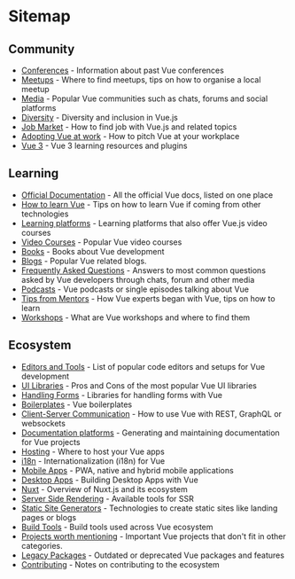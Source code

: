 # Sitemap

## Community
* [Conferences](./community/conferences.md) - Information about past Vue conferences
* [Meetups](./community/meetups.md) - Where to find meetups, tips on how to organise a local meetup
* [Media](./community/social-media.md) - Popular Vue communities such as chats, forums and social platforms
* [Diversity](./community/diversity.md) - Diversity and inclusion in Vue.js
* [Job Market](./community/job-market.md) - How to find job with Vue.js and related topics
* [Adopting Vue at work](./community/adopt-vue-at-work.md) - How to pitch Vue at your workplace
* [Vue 3](./community/vue-3.md) - Vue 3 learning resources and plugins

## Learning
* [Official Documentation](./learning/official-documentation.md) - All the official Vue docs, listed on one place
* [How to learn Vue](./learning/how-to-learn-vue.md) - Tips on how to learn Vue if coming from other technologies
* [Learning platforms](./learning/learning-platforms.md) - Learning platforms that also offer Vue.js video courses
* [Video Courses](./learning/courses.md) - Popular Vue video courses
* [Books](./learning/books.md) - Books about Vue development
* [Blogs](./learning/blogs.md) - Popular Vue related blogs.
* [Frequently Asked Questions](./learning/faq.md) - Answers to most common questions asked by Vue developers through chats, forum and other media
* [Podcasts](./learning/podcasts.md) - Vue podcasts or single episodes talking about Vue
* [Tips from Mentors](./learning/tips-from-mentors.md) - How Vue experts began with Vue, tips on how to learn
* [Workshops](./learning/workshops.md) - What are Vue workshops and where to find them

## Ecosystem
* [Editors and Tools](./ecosystem/editors-and-tools.md) - List of popular code editors and setups for Vue development
* [UI Libraries](./ecosystem/ui-libraries.md) - Pros and Cons of the most popular Vue UI libraries
* [Handling Forms](./ecosystem/forms.md) - Libraries for handling forms with Vue
* [Boilerplates](./ecosystem/boilerplates.md) - Vue boilerplates
* [Client-Server Communication](./ecosystem/client-server-communication.md) - How to use Vue with REST, GraphQL or websockets
* [Documentation platforms](./ecosystem/documentation.md) - Generating and maintaining documentation for Vue projects
* [Hosting](./ecosystem/hosting.md) - Where to host your Vue apps
* [i18n](./ecosystem/i18n.md) - Internationalization (i18n) for Vue
* [Mobile Apps](./ecosystem/mobile-apps.md) - PWA, native and hybrid mobile applications
* [Desktop Apps](./ecosystem/desktop-apps.md) - Building Desktop Apps with Vue
* [Nuxt](./ecosystem/nuxt.md) - Overview of Nuxt.js and its ecosystem
* [Server Side Rendering](./ecosystem/server-side-rendering.md) - Available tools for SSR
* [Static Site Generators](./ecosystem/static-site-generators.md) - Technologies to create static sites like landing pages or blogs
* [Build Tools](./ecosystem/build-tools.md) - Build tools used across Vue ecosystem
* [Projects worth mentioning](./ecosystem/projects-worth-mentioning.md) - Important Vue projects that don't fit in other categories.
* [Legacy Packages](./ecosystem/legacy.md) - Outdated or deprecated Vue packages and features
* [Contributing](./ecosystem/contributing.md) - Notes on contributing to the ecosystem
